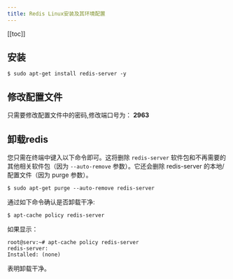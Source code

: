 ```yaml
---
title: Redis Linux安装及其环境配置
---
```


<ClientOnly>
  <in-article-adsense
    ins-style="display:block; text-align:center;"
    data-ad-slot="7727965566"
  />
</ClientOnly>

[[toc]]

## 安装

```
$ sudo apt-get install redis-server -y
```
## 修改配置文件

只需要修改配置文件中的密码,修改端口号为： **2963**

## 卸载redis

您只需在终端中键入以下命令即可。这将删除 `redis-server` 软件包和不再需要的其他相关软件包（因为 `--auto-remove` 参数）。它还会删除 redis-server 的本地/配置文件（因为 purge 参数）。
```
$ sudo apt-get purge --auto-remove redis-server
```
通过如下命令确认是否卸载干净:

```
$ apt-cache policy redis-server
```
如果显示： 
```
root@serv:~# apt-cache policy redis-server
redis-server:
Installed: (none)
```
表明卸载干净。

<ClientOnly>
  <in-article-adsense
    ins-style="display:block; text-align:center;"
    data-ad-slot="7727965566"
  />
</ClientOnly>
